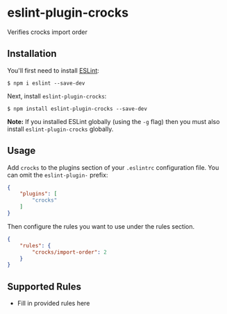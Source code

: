 # eslint-plugin-crocks

Verifies crocks import order

## Installation

You'll first need to install [ESLint](http://eslint.org):

```
$ npm i eslint --save-dev
```

Next, install `eslint-plugin-crocks`:

```
$ npm install eslint-plugin-crocks --save-dev
```

**Note:** If you installed ESLint globally (using the `-g` flag) then you must also install `eslint-plugin-crocks` globally.

## Usage

Add `crocks` to the plugins section of your `.eslintrc` configuration file. You can omit the `eslint-plugin-` prefix:

```json
{
    "plugins": [
        "crocks"
    ]
}
```


Then configure the rules you want to use under the rules section.

```json
{
    "rules": {
        "crocks/import-order": 2
    }
}
```

## Supported Rules

* Fill in provided rules here





